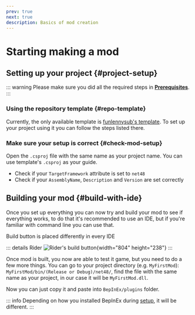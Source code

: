 ```yaml
---
prev: true
next: true
description: Basics of mod creation
---
```


# Starting making a mod

## Setting up your project {#project-setup}

::: warning
Please make sure you did all the required steps in **[Prerequisites](/dev/prerequisites)**.
:::

### Using the repository template {#repo-template}

Currently, the only available template is [funlennysub's template](https://github.com/funlennysub/MycopunkModTemplate).
To set up your project using it you can follow the steps listed there.

### Make sure your setup is correct {#check-mod-setup}

Open the `.csproj` file with the same name as your project name. You can use template's `.csproj` as your guide.

- Check if your `TargetFramework` attribute is set to `net48`
- Check if your `AssemblyName`, `Description` and `Version` are set correctly

## Building your mod {#build-with-ide}

Once you set up everything you can now try and build your mod to see if everything works, to do that it's recommended to use an IDE,
but if you're familiar with command line you can use that. 

Build button is placed differently in every IDE

::: details Rider
![Rider's build button](/images/mod-setup/rider_build.webp){width="804" height="238"}
:::

Once mod is built, you now are able to test it game, but you need to do a few more things.
You can go to your project directory (e.g. `MyFirstMod`): `MyFirstMod/bin/(Release or Debug)/net48/`,
find the file with the same name as your project, in our case it will be `MyFirstMod.dll`.

Now you can just copy it and paste into `BepInEx/plugins` folder.

::: info
Depending on how you installed BepInEx during [setup](/dev/prerequisites#bepinex-setup), it will be different.
:::